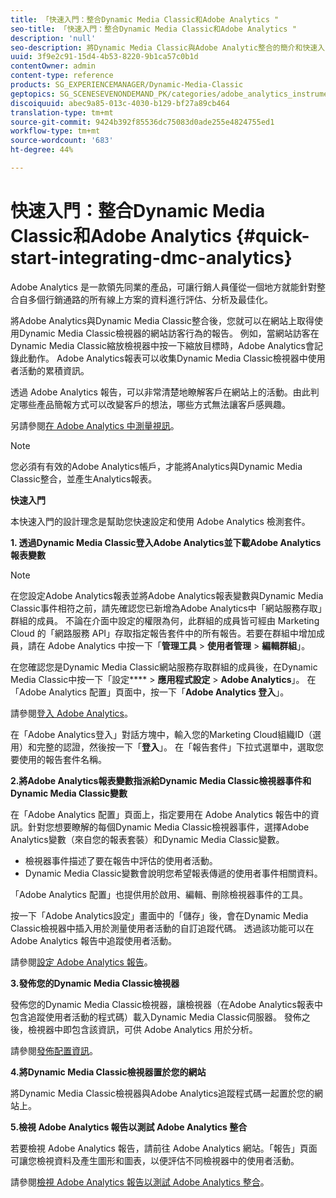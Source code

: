 ```yaml
---
title: 「快速入門：整合Dynamic Media Classic和Adobe Analytics "
seo-title: 「快速入門：整合Dynamic Media Classic和Adobe Analytics "
description: 'null'
seo-description: 將Dynamic Media Classic與Adobe Analytic整合的簡介和快速入門，協助您快速上手使用。
uuid: 3f9e2c91-15d4-4b53-8220-9b1ca57c0b1d
contentOwner: admin
content-type: reference
products: SG_EXPERIENCEMANAGER/Dynamic-Media-Classic
geptopics: SG_SCENESEVENONDEMAND_PK/categories/adobe_analytics_instrumentation_kit
discoiquuid: abec9a85-013c-4030-b129-bf27a89cb464
translation-type: tm+mt
source-git-commit: 9424b392f85536dc75083d0ade255e4824755ed1
workflow-type: tm+mt
source-wordcount: '683'
ht-degree: 44%

---
```



# 快速入門：整合Dynamic Media Classic和Adobe Analytics {#quick-start-integrating-dmc-analytics}

Adobe Analytics 是一款領先同業的產品，可讓行銷人員僅從一個地方就能針對整合自多個行銷通路的所有線上方案的資料進行評估、分析及最佳化。

將Adobe Analytics與Dynamic Media Classic整合後，您就可以在網站上取得使用Dynamic Media Classic檢視器的網站訪客行為的報告。 例如，當網站訪客在Dynamic Media Classic縮放檢視器中按一下縮放目標時，Adobe Analytics會記錄此動作。 Adobe Analytics報表可以收集Dynamic Media Classic檢視器中使用者活動的累積資訊。

透過 Adobe Analytics 報告，可以非常清楚地瞭解客戶在網站上的活動。由此判定哪些產品簡報方式可以改變客戶的想法，哪些方式無法讓客戶感興趣。

另請參閱[在 Adobe Analytics 中測量視訊](https://docs.adobe.com/content/help/en/media-analytics/using/media-overview.html)。

>[!NOTE]
>
>您必須有有效的Adobe Analytics帳戶，才能將Analytics與Dynamic Media Classic整合，並產生Analytics報表。

**快速入門**

本快速入門的設計理念是幫助您快速設定和使用 Adobe Analytics 檢測套件。

**1. 透過Dynamic Media Classic登入Adobe Analytics並下載Adobe Analytics報表變數**

>[!NOTE]
>
>在您設定Adobe Analytics報表並將Adobe Analytics報表變數與Dynamic Media Classic事件相符之前，請先確認您已新增為Adobe Analytics中「網站服務存取」群組的成員。 不論在介面中設定的權限為何，此群組的成員皆可經由 Marketing Cloud 的「網路服務 API」存取指定報告套件中的所有報告。若要在群組中增加成員，請在 Adobe Analytics 中按一下「**管理工具** > **使用者管理** > **編輯群組**」。

在您確認您是Dynamic Media Classic網站服務存取群組的成員後，在Dynamic Media Classic中按一下「設定&#x200B;**** > **應用程式設定** > **Adobe Analytics**」。 在「Adobe Analytics 配置」頁面中，按一下「**Adobe Analytics 登入**」。

請參閱[登入 Adobe Analytics](log-analytics.md#log_in_to_adobe_analytics)。

在「Adobe Analytics登入」對話方塊中，輸入您的Marketing Cloud組織ID（選用）和完整的認證，然後按一下「**登入**」。 在「報告套件」下拉式選單中，選取您要使用的報告套件名稱。

**2.將Adobe Analytics報表變數指派給Dynamic Media Classic檢視器事件和Dynamic Media Classic變數**

在「Adobe Analytics 配置」頁面上，指定要用在 Adobe Analytics 報告中的資訊。針對您想要瞭解的每個Dynamic Media Classic檢視器事件，選擇Adobe Analytics變數（來自您的報表套裝）和Dynamic Media Classic變數。

* 檢視器事件描述了要在報告中評估的使用者活動。
* Dynamic Media Classic變數會說明您希望報表傳遞的使用者事件相關資料。

「Adobe Analytics 配置」也提供用於啟用、編輯、刪除檢視器事件的工具。

按一下「Adobe Analytics設定」畫面中的「儲存」後，會在Dynamic Media Classic檢視器中插入用於測量使用者活動的自訂追蹤代碼。 透過該功能可以在 Adobe Analytics 報告中追蹤使用者活動。

請參閱[設定 Adobe Analytics 報告](configuring-analytics-reports.md#configuring_adobe_analytics_reports)。

**3.發佈您的Dynamic Media Classic檢視器**

發佈您的Dynamic Media Classic檢視器，讓檢視器（在Adobe Analytics報表中包含追蹤使用者活動的程式碼）載入Dynamic Media Classic伺服器。 發佈之後，檢視器中即包含該資訊，可供 Adobe Analytics 用於分析。

請參閱[發佈配置資訊](publishing-analytics-configuration-information.md#publishing_adobe_analytics_configuration_information)。

**4.將Dynamic Media Classic檢視器置於您的網站**

將Dynamic Media Classic檢視器與Adobe Analytics追蹤程式碼一起置於您的網站上。

**5.檢視 Adobe Analytics 報告以測試 Adobe Analytics 整合**

若要檢視 Adobe Analytics 報告，請前往 Adobe Analytics 網站。「報告」頁面可讓您檢視資料及產生圖形和圖表，以便評估不同檢視器中的使用者活動。

請參閱[檢視 Adobe Analytics 報告以測試 Adobe Analytics 整合](testing-integration-viewing-analytics-report.md#testing_the_integration_by_viewing_an_adobe_analytics_report)。
